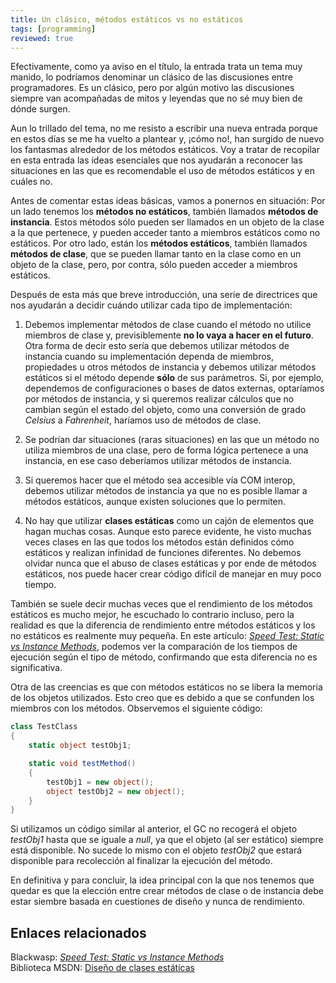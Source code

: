 ```yaml
---
title: Un clásico, métodos estáticos vs no estáticos
tags: [programming]
reviewed: true
---
```

Efectivamente, como ya aviso en el título, la entrada trata un tema muy manido, lo podríamos denominar un clásico de las discusiones entre programadores. Es un clásico, pero por algún motivo las discusiones siempre van acompañadas de mitos y leyendas que no sé muy bien de dónde surgen.

Aun lo trillado del tema, no me resisto a escribir una nueva entrada porque en estos días se me ha vuelto a plantear y, ¡cómo no!, han surgido de nuevo los fantasmas alrededor de los métodos estáticos. Voy a tratar de recopilar en esta entrada las ideas esenciales que nos ayudarán a reconocer las situaciones en las que es recomendable el uso de métodos estáticos y en cuáles no.

Antes de comentar estas ideas básicas, vamos a ponernos en situación: Por un lado tenemos los **métodos no estáticos**, también llamados **métodos de instancia**. Estos métodos sólo pueden ser llamados en un objeto de la clase a la que pertenece, y pueden acceder tanto a miembros estáticos como no estáticos. Por otro lado, están los **métodos estáticos**, también llamados **métodos de clase**, que se pueden llamar tanto en la clase como en un objeto de la clase, pero, por contra, sólo pueden acceder a miembros estáticos.

Después de esta más que breve introducción, una serie de directrices que nos ayudarán a decidir cuándo utilizar cada tipo de implementación:

1.  Debemos implementar métodos de clase cuando el método no utilice miembros de clase y, previsiblemente **no lo vaya a hacer en el futuro**. Otra forma de decir esto sería que debemos utilizar métodos de instancia cuando su implementación dependa de miembros, propiedades u otros métodos de instancia y debemos utilizar métodos estáticos si el método depende **sólo** de sus parámetros. Si, por ejemplo, dependemos de configuraciones o bases de datos externas, optaríamos por métodos de instancia, y si queremos realizar cálculos que no cambian según el estado del objeto, como una conversión de grado _Celsius_ a _Fahrenheit_, haríamos uso de métodos de clase.
    
2.  Se podrían dar situaciones (raras situaciones) en las que un método no utiliza miembros de una clase, pero de forma lógica pertenece a una instancia, en ese caso deberíamos utilizar métodos de instancia.
    
3.  Si queremos hacer que el método sea accesible vía COM interop, debemos utilizar métodos de instancia ya que no es posible llamar a métodos estáticos, aunque existen soluciones que lo permiten.
    
4.  No hay que utilizar **clases estáticas** como un cajón de elementos que hagan muchas cosas. Aunque esto parece evidente, he visto muchas veces clases en las que todos los métodos están definidos cómo estáticos y realizan infinidad de funciones diferentes. No debemos olvidar nunca que el abuso de clases estáticas y por ende de métodos estáticos, nos puede hacer crear código difícil de manejar en muy poco tiempo.
    
También se suele decir muchas veces que el rendimiento de los métodos estáticos es mucho mejor, he escuchado lo contrario incluso, pero la realidad es que la diferencia de rendimiento entre métodos estáticos y los no estáticos es realmente muy pequeña. En este artículo: [_Speed Test: Static vs Instance Methods_](http://www.blackwasp.co.uk/SpeedTestStaticInstance.aspx), podemos ver la comparación de los tiempos de ejecución según el tipo de método, confirmando que esta diferencia no es significativa.

Otra de las creencias es que con métodos estáticos no se libera la memoria de los objetos utilizados. Esto creo que es debido a que se confunden los miembros con los métodos. Observemos el siguiente código:

```cs
class TestClass 
{ 
    static object testObj1;

    static void testMethod() 
    { 
        testObj1 = new object(); 
        object testObj2 = new object(); 
    } 
}
```

Si utilizamos un código similar al anterior, el GC no recogerá el objeto _testObj1_ hasta que se iguale a _null_, ya que el objeto (al ser estático) siempre está disponible. No sucede lo mismo con el objeto _testObj2_ que estará disponible para recolección al finalizar la ejecución del método.

En definitiva y para concluir, la idea principal con la que nos tenemos que quedar es que la elección entre crear métodos de clase o de instancia debe estar siembre basada en cuestiones de diseño y nunca de rendimiento.

Enlaces relacionados
---

Blackwasp: [_Speed Test: Static vs Instance Methods_](http://www.blackwasp.co.uk/SpeedTestStaticInstance.aspx)  
Biblioteca MSDN: [Diseño de clases estáticas](http://msdn.microsoft.com/es-es/library/ms229038(VS.80).aspx)  
